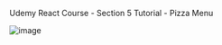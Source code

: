 Udemy React Course - Section 5 Tutorial - Pizza Menu

![image](https://github.com/bearhai863/Udemy-Section-5-Pizza-Menu/assets/146427748/538b4ad4-4ced-42f4-b95e-f592931e2d20)
